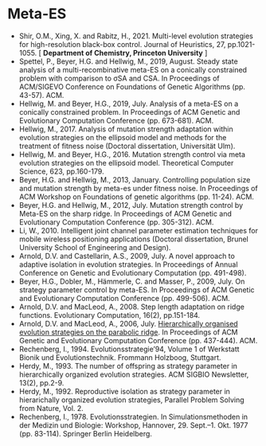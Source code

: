# Meta-ES

* Shir, O.M., Xing, X. and Rabitz, H., 2021. Multi-level evolution strategies for high-resolution black-box control. Journal of Heuristics, 27, pp.1021-1055. [ **Department of Chemistry, Princeton University** ]
* Spettel, P., Beyer, H.G. and Hellwig, M., 2019, August. Steady state analysis of a multi-recombinative meta-ES on a conically constrained problem with comparison to σSA and CSA. In Proceedings of ACM/SIGEVO Conference on Foundations of Genetic Algorithms (pp. 43-57). ACM.
* Hellwig, M. and Beyer, H.G., 2019, July. Analysis of a meta-ES on a conically constrained problem. In Proceedings of ACM Genetic and Evolutionary Computation Conference (pp. 673-681). ACM.
* Hellwig, M., 2017. Analysis of mutation strength adaptation within evolution strategies on the ellipsoid model and methods for the treatment of fitness noise (Doctoral dissertation, Universität Ulm).
* Hellwig, M. and Beyer, H.G., 2016. Mutation strength control via meta evolution strategies on the ellipsoid model. Theoretical Computer Science, 623, pp.160-179.
* Beyer, H.G. and Hellwig, M., 2013, January. Controlling population size and mutation strength by meta-es under fitness noise. In Proceedings of ACM Workshop on Foundations of genetic algorithms (pp. 11-24). ACM.
* Beyer, H.G. and Hellwig, M., 2012, July. Mutation strength control by Meta-ES on the sharp ridge. In Proceedings of ACM Genetic and Evolutionary Computation Conference (pp. 305-312). ACM.
* Li, W., 2010. Intelligent joint channel parameter estimation techniques for mobile wireless positioning applications (Doctoral dissertation, Brunel University School of Engineering and Design).
* Arnold, D.V. and Castellarin, A.S., 2009, July. A novel approach to adaptive isolation in evolution strategies. In Proceedings of Annual Conference on Genetic and Evolutionary Computation (pp. 491-498).
* Beyer, H.G., Dobler, M., Hämmerle, C. and Masser, P., 2009, July. On strategy parameter control by meta-ES. In Proceedings of ACM Genetic and Evolutionary Computation Conference (pp. 499-506). ACM.
* Arnold, D.V. and MacLeod, A., 2008. Step length adaptation on ridge functions. Evolutionary Computation, 16(2), pp.151-184.
* Arnold, D.V. and MacLeod, A., 2006, July. [Hierarchically organised evolution strategies on the parabolic ridge](https://dl.acm.org/doi/abs/10.1145/1143997.1144080). In Proceedings of ACM Genetic and Evolutionary Computation Conference (pp. 437-444). ACM.
* Rechenberg, I., 1994. Evolutionsstrategie’94, Volume 1 of Werkstatt Bionik und Evolutionstechnik. Frommann Holzboog, Stuttgart.
* Herdy, M., 1993. The number of offspring as strategy parameter in hierarchically organized evolution strategies. ACM SIGBIO Newsletter, 13(2), pp.2-9.
* Herdy, M., 1992. Reproductive isolation as strategy parameter in hierarichally organized evolution strategies, Parallel Problem Solving from Nature, Vol. 2.
* Rechenberg, I., 1978. Evolutionsstrategien. In Simulationsmethoden in der Medizin und Biologie: Workshop, Hannover, 29. Sept.–1. Okt. 1977 (pp. 83-114). Springer Berlin Heidelberg.
